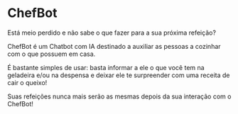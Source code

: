 # ChefBot

Está meio perdido e não sabe o que fazer para a sua próxima refeição?

ChefBot é um Chatbot com IA destinado a auxiliar as pessoas a cozinhar com o que possuem em casa.

É bastante simples de usar: basta informar a ele o que você tem na geladeira e/ou na despensa e deixar ele te surpreender com uma receita de cair o queixo!

Suas refeições nunca mais serão as mesmas depois da sua interação com o ChefBot!
